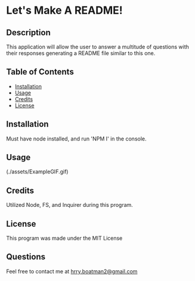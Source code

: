 # Let's Make A README!

## Description

This application will allow the user to answer a multitude of questions with their responses generating a README file similar to this one. 

## Table of Contents 



- [Installation](#installation)
- [Usage](#usage)
- [Credits](#credits)
- [License](#license)

## Installation

Must have node installed, and run 'NPM I' in the console.

## Usage

(./assets/ExampleGIF.gif)

## Credits

Utilized Node, FS, and Inquirer during this program.

## License

This program was made under the MIT License


## Questions

Feel free to contact me at hrry.boatman2@gmail.com

